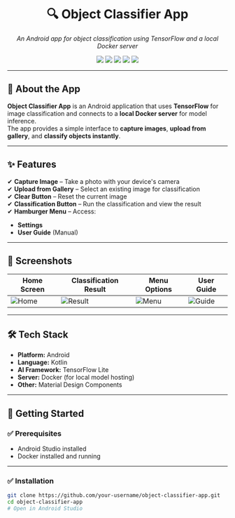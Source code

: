 <h1 align="center">🔍 Object Classifier App</h1>
<p align="center">
  <em>An Android app for object classification using TensorFlow and a local Docker server</em>
</p>

<p align="center">
  <img src="https://img.shields.io/badge/status-active-success?style=for-the-badge&logo=statuspage&color=brightgreen" />
  <img src="https://img.shields.io/badge/platform-Android-orange?style=for-the-badge&logo=android" />
  <img src="https://img.shields.io/badge/language-Kotlin-purple?style=for-the-badge&logo=kotlin" />
  <img src="https://img.shields.io/badge/framework-TensorFlow-blue?style=for-the-badge&logo=tensorflow" />
  <img src="https://img.shields.io/badge/server-Docker-2496ED?style=for-the-badge&logo=docker" />
</p>

---

## 🌟 About the App

**Object Classifier App** is an Android application that uses **TensorFlow** for image classification and connects to a **local Docker server** for model inference.  
The app provides a simple interface to **capture images**, **upload from gallery**, and **classify objects instantly**.

---

## ✨ Features

✔ **Capture Image** – Take a photo with your device's camera  
✔ **Upload from Gallery** – Select an existing image for classification  
✔ **Clear Button** – Reset the current image  
✔ **Classification Button** – Run the classification and view the result  
✔ **Hamburger Menu** – Access:
- **Settings**
- **User Guide** (Manual)

---

## 📸 Screenshots

| Home Screen | Classification Result | Menu Options | User Guide |
|-------------|-----------------------|-------------|------------|
| ![Home](./images/home.jpg) | ![Result](./images/classification.jpg) | ![Menu](./images/menu.jpg) | ![Guide](./images/guide.jpg) |

---

## 🛠 Tech Stack

- **Platform:** Android  
- **Language:** Kotlin  
- **AI Framework:** TensorFlow Lite  
- **Server:** Docker (for local model hosting)  
- **Other:** Material Design Components  

---

## 🚀 Getting Started

### ✅ Prerequisites
- Android Studio installed  
- Docker installed and running  

---

### ✅ Installation
```bash
git clone https://github.com/your-username/object-classifier-app.git
cd object-classifier-app
# Open in Android Studio
